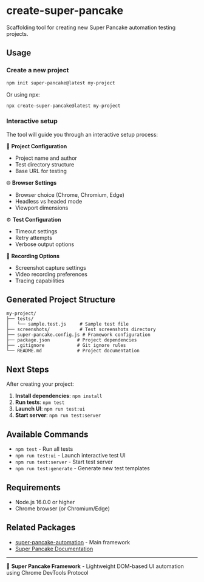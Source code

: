 # create-super-pancake

Scaffolding tool for creating new Super Pancake automation testing projects.

## Usage

### Create a new project

```bash
npm init super-pancake@latest my-project
```

Or using npx:

```bash
npx create-super-pancake@latest my-project
```

### Interactive setup

The tool will guide you through an interactive setup process:

🥞 **Project Configuration**
- Project name and author
- Test directory structure  
- Base URL for testing

🌐 **Browser Settings**
- Browser choice (Chrome, Chromium, Edge)
- Headless vs headed mode
- Viewport dimensions

⚙️ **Test Configuration** 
- Timeout settings
- Retry attempts
- Verbose output options

📸 **Recording Options**
- Screenshot capture settings
- Video recording preferences
- Tracing capabilities

## Generated Project Structure

```
my-project/
├── tests/
│   └── sample.test.js     # Sample test file
├── screenshots/           # Test screenshots directory
├── super-pancake.config.js # Framework configuration
├── package.json          # Project dependencies
├── .gitignore            # Git ignore rules
└── README.md             # Project documentation
```

## Next Steps

After creating your project:

1. **Install dependencies**: `npm install`
2. **Run tests**: `npm test`
3. **Launch UI**: `npm run test:ui`
4. **Start server**: `npm run test:server`

## Available Commands

- `npm test` - Run all tests
- `npm run test:ui` - Launch interactive test UI
- `npm run test:server` - Start test server
- `npm run test:generate` - Generate new test templates

## Requirements

- Node.js 16.0.0 or higher
- Chrome browser (or Chromium/Edge)

## Related Packages

- [super-pancake-automation](https://www.npmjs.com/package/super-pancake-automation) - Main framework
- [Super Pancake Documentation](https://github.com/pradapjackie/super-pancake)

---

🥞 **Super Pancake Framework** - Lightweight DOM-based UI automation using Chrome DevTools Protocol